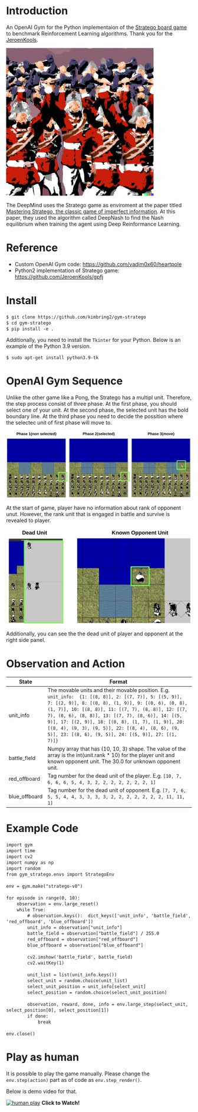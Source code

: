 # Introduction
An OpenAI Gym for the Python implementaion of the [Stratego board game](https://github.com/JeroenKools/gpfj) to benchmark Reinforcement Learning algorithms. Thank you for the [JeroenKools](https://github.com/JeroenKools).

<img src="images/stratego_logo.png" width="400">

The DeepMind uses the Stratego game as enviroment at the paper titled [Mastering Stratego, the classic game of imperfect information](https://www.deepmind.com/blog/mastering-stratego-the-classic-game-of-imperfect-information). At this paper, they used the algorithm called DeepNash to find the Nash equilibrium when training the agent using Deep Reinformance Learning. 

# Reference
- Custom OpenAI Gym code: https://github.com/vadim0x60/heartpole
- Python2 implementation of Stratego game: https://github.com/JeroenKools/gpfj

# Install
```
$ git clone https://github.com/kimbring2/gym-stratego
$ cd gym-stratego
$ pip install -e .
```

Additionally, you need to install the ```Tkinter``` for your Python. Below is an example of the Python 3.9 version.
```
$ sudo apt-get install python3.9-tk
```

# OpenAI Gym Sequence
Unlike the other game like a Pong, the Stratego has a multipl unit. Therefore, the step process consist of three phase. At the first phase, you should select one of your unit. At the second phase, the selected unit has the bold boundary line. At the third phase you need to decide the possition where the selectec unit of first phase will move to. 

<img src="images/game_rule_1.png" width="600">

At the start of game, player have no information about rank of opponent unut. However, the rank unit that is engaged in battle and survive is revealed to player.

<img src="images/game_rule_2.png" width="600">

Additionally, you can see the the dead unit of player and opponent at the right side panel. 

# Observation and Action
| State |  Format |
| ------------- | ------------- |
| unit_info | The movable units and their movable position. E.g. ```unit_info:  {1: [(8, 8)], 2: [(7, 7)], 5: [(5, 9)], 7: [(2, 9)], 8: [(0, 8), (1, 9)], 9: [(0, 6), (0, 8), (1, 7)], 10: [(8, 8)], 11: [(7, 7), (8, 8)], 12: [(7, 7), (8, 6), (8, 8)], 13: [(7, 7), (8, 6)], 14: [(5, 9)], 17: [(2, 9)], 18: [(0, 8), (1, 7), (1, 9)], 20: [(8, 4), (9, 3), (9, 5)], 22: [(8, 4), (8, 6), (9, 5)], 23: [(8, 6), (9, 5)], 24: [(5, 9)], 27: [(1, 7)]}```  |
| battle_field | Numpy array that has (10, 10, 3) shape. The value of the array is the int(unit.rank * 10) for the player unit and known opponent unit. The 30.0 for unknown opponent unit.|
| red_offboard | Tag number for the dead unit of the player. E.g. ```[10, 7, 6, 6, 6, 5, 4, 3, 2, 2, 2, 2, 2, 2, 2, 1]``` |
| blue_offboard | Tag number for the dead unit of opponent. E.g. ```[7, 7, 6, 5, 5, 4, 4, 3, 3, 3, 3, 2, 2, 2, 2, 2, 2, 2, 11, 11, 1]``` |

# Example Code
```
import gym
import time
import cv2
import numpy as np
import random
from gym_stratego.envs import StrategoEnv

env = gym.make("stratego-v0")

for episode in range(0, 10):
    observation = env.large_reset()
    while True:
        # observation.keys():  dict_keys(['unit_info', 'battle_field', 'red_offboard', 'blue_offboard'])
        unit_info = observation["unit_info"]
        battle_field = observation["battle_field"] / 255.0
        red_offboard = observation["red_offboard"]
        blue_offboard = observation["blue_offboard"]

        cv2.imshow('battle_field', battle_field)
        cv2.waitKey(1)

        unit_list = list(unit_info.keys())
        select_unit = random.choice(unit_list)
        select_unit_position = unit_info[select_unit]
        select_position = random.choice(select_unit_position)

        observation, reward, done, info = env.large_step(select_unit, select_position[0], select_position[1])
        if done:
            break

env.close()
```

# Play as human
It is possible to play the game manually. Please change the ```env.step(action)``` part as of code as ```env.step_render()```.

Below is demo video for that.

[![human play](https://img.youtube.com/vi/QlrTqNp1R3U/sddefault.jpg)](https://youtu.be/QlrTqNp1R3U "Play as human video - Click to Watch!")
<strong>Click to Watch!</strong>

